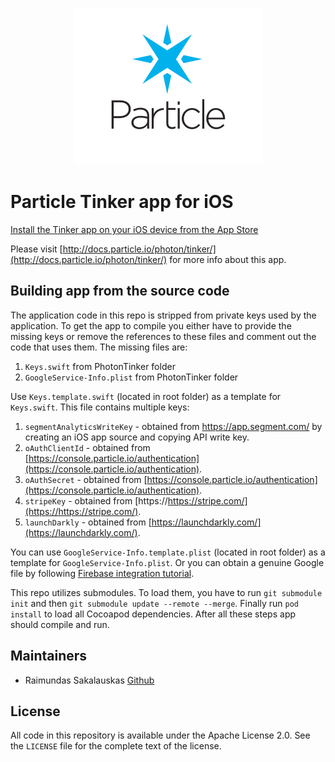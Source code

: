 <p align="center">
<img src="particle-mark.png" alt="Particle" title="Particle">
</p>

# Particle Tinker app for iOS

[Install the Tinker app on your iOS device from the App Store](https://apps.apple.com/us/app/particle-iot/id991459054)

Please visit [http://docs.particle.io/photon/tinker/](http://docs.particle.io/photon/tinker/) for more info about this app.

## Building app from the source code

The application code in this repo is stripped from private keys used by the application. To get the app to compile you either have to provide the missing keys or remove the references to these files and comment out the code that uses them. The missing files are:
1. `Keys.swift` from PhotonTinker folder
2. `GoogleService-Info.plist` from PhotonTinker folder

Use `Keys.template.swift` (located in root folder) as a template for `Keys.swift`. This file contains multiple keys:
1. `segmentAnalyticsWriteKey` - obtained from https://app.segment.com/ by creating an iOS app source and copying API write key.
2. `oAuthClientId` - obtained from [https://console.particle.io/authentication](https://console.particle.io/authentication).
3. `oAuthSecret` - obtained from [https://console.particle.io/authentication](https://console.particle.io/authentication).
3. `stripeKey` - obtained from [https://https://stripe.com/](https://https://stripe.com/).
3. `launchDarkly` - obtained from [https://launchdarkly.com/](https://launchdarkly.com/).

You can use `GoogleService-Info.template.plist` (located in root folder) as a template for `GoogleService-Info.plist`. Or you can obtain a genuine Google file by following [Firebase integration tutorial](https://firebase.google.com/docs/ios/setup).

This repo utilizes submodules. To load them, you have to run `git submodule init` and then `git submodule update --remote --merge`. Finally run `pod install` to load all Cocoapod dependencies. After all these steps app should compile and run.

## Maintainers

- Raimundas Sakalauskas [Github](https://www.github.com/raimundassakalauskas)

## License

All code in this repository is available under the Apache License 2.0.  See the `LICENSE` file for the complete text of the license.